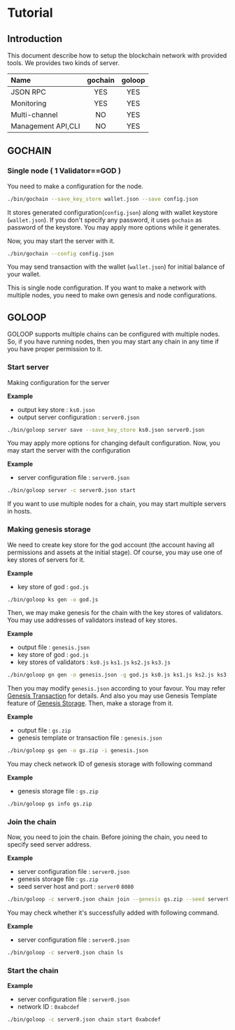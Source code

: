 # Tutorial

## Introduction

This document describe how to setup the blockchain network with provided tools.
We provides two kinds of server.

| Name               | gochain | goloop |
|:-------------------|:-------:|:------:|
| JSON RPC           |   YES   |  YES   |
| Monitoring         |   YES   |  YES   |
| Multi-channel      |   NO    |  YES   |
| Management API,CLI |   NO    |  YES   |


## GOCHAIN

### Single node ( 1 Validator==GOD )

You need to make a configuration for the node.

```bash
./bin/gochain --save_key_store wallet.json --save config.json
```

It stores generated configuration(`config.json`) along with wallet keystore
(`wallet.json`). If you don't specify any password, it uses `gochain` as 
password of the keystore. You may apply more options while it generates.

Now, you may start the server with it.

```bash
./bin/gochain --config config.json
```

You may send transaction with the wallet (`wallet.json`) for initial balance
of your wallet.

This is single node configuration. If you want to make a network with multiple
nodes, you need to make own genesis and node configurations.

## GOLOOP

GOLOOP supports multiple chains can be configured with multiple nodes.
So, if you have running nodes, then you may start any chain in any time
if you have proper permission to it.

### Start server

Making configuration for the server

**Example**
* output key store : `ks0.json`
* output server configuration : `server0.json`
```bash
./bin/goloop server save --save_key_store ks0.json server0.json
```

You may apply more options for changing default configuration.
Now, you may start the server with the configuration

**Example**
* server configuration file : `server0.json`
```bash
./bin/goloop server -c server0.json start
```

If you want to use multiple nodes for a chain, you may start multiple servers in
hosts.

### Making genesis storage

We need to create key store for the god account (the account having all
permissions and assets at the initial stage). Of course, you may use
one of key stores of servers for it.

**Example**
* key store of god : `god.js`
```bash
./bin/goloop ks gen -o god.js
```

Then, we may make genesis for the chain with the key stores of validators.
You may use addresses of validators instead of key stores.

**Example**
* output file : `genesis.json`
* key store of god : `god.js`
* key stores of validators : `ks0.js` `ks1.js` `ks2.js` `ks3.js`
```bash
./bin/goloop gn gen -o genesis.json -g god.js ks0.js ks1.js ks2.js ks3.js
```

Then you may modify `genesis.json` according to your favour.
You may refer [Genesis Transaction](genesis_tx.md) for details.
And also you may use Genesis Template feature of
[Genesis Storage](genesis_storage.md). Then, make a storage from it.

**Example**
* output file : `gs.zip`
* genesis template or transaction file : `genesis.json`
```bash
./bin/goloop gs gen -o gs.zip -i genesis.json
```

You may check network ID of genesis storage with following command

**Example**
* genesis storage file : `gs.zip`
```bash
./bin/goloop gs info gs.zip
```

### Join the chain

Now, you need to join the chain. Before joining the chain, you need to specify
seed server address.

**Example**
* server configuration file : `server0.json`
* genesis storage file : `gs.zip`
* seed server host and port : `server0` `8080`
```bash
./bin/goloop -c server0.json chain join --genesis gs.zip --seed server0:8080
```

You may check whether it's successfully added with following command.

**Example**
* server configuration file : `server0.json`
```bash
./bin/goloop -c server0.json chain ls
```

### Start the chain

**Example**
* server configuration file : `server0.json`
* network ID   : `0xabcdef`
```bash
./bin/goloop -c server0.json chain start 0xabcdef
```

